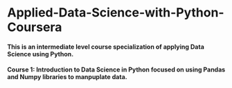 # Applied-Data-Science-with-Python-Coursera

#### This is an intermediate level course specialization of applying Data Science using Python. 

#### Course 1: Introduction to Data Science in Python focused on using Pandas and Numpy libraries to manpuplate data.
